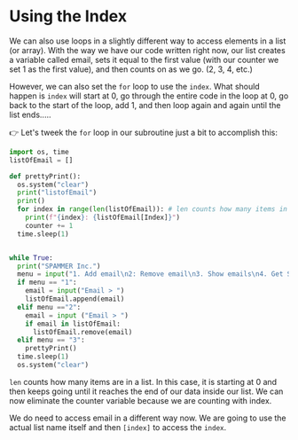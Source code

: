 # Using the Index

We can also use loops in a slightly different way to access elements in a list (or array). With the way we have our code written right now, our list creates a variable called email, sets it equal to the first value (with our counter we set 1 as the first value), and then counts on as we go. (2, 3, 4, etc.)

However, we can also set the `for` loop to use the `index`. What should happen is `index` will start at 0, go through the entire code in the loop at 0, go back to the start of the loop, add 1, and then loop again and again until the list ends.....

👉 Let's tweek the `for` loop in our subroutine just a bit to accomplish this:

```python
import os, time
listOfEmail = []

def prettyPrint():
  os.system("clear") 
  print("listofEmail") 
  print()
  for index in range(len(listOfEmail)): # len counts how many items in a list
    print(f"{index}: {listOfEmail[Index]}") 
    counter += 1 
  time.sleep(1)


while True:
  print("SPAMMER Inc.")
  menu = input("1. Add email\n2: Remove email\n3. Show emails\n4. Get SPAMMING\n> ")
  if menu == "1":
    email = input("Email > ")
    listOfEmail.append(email)
  elif menu =="2":
    email = input ("Email > ")
    if email in listOfEmail:
      listOfEmail.remove(email)
  elif menu == "3":
    prettyPrint() 
  time.sleep(1)
  os.system("clear")
 ```

`len` counts how many items are in a list. In this case, it is starting at 0 and then keeps going until it reaches the end of our data inside our list. We can now eliminate the counter variable because we are counting with index. 

We do need to access email in a different way now. We are going to use the actual list name itself and then `[index]` to access the `index`.

